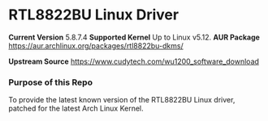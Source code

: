 # RTL8822BU Linux Driver
**Current Version** 5.8.7.4
**Supported Kernel** Up to Linux v5.12.
**AUR Package** https://aur.archlinux.org/packages/rtl8822bu-dkms/

**Upstream Source** https://www.cudytech.com/wu1200_software_download

### Purpose of this Repo
To provide the latest known version of the RTL8822BU Linux driver, patched for the latest Arch Linux Kernel.
